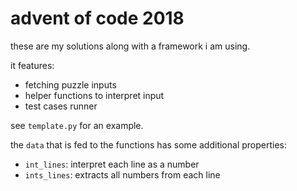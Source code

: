 # advent of code 2018

these are my solutions along with a framework i am using.

it features:
- fetching puzzle inputs
- helper functions to interpret input
- test cases runner

see `template.py` for an example.

the `data` that is fed to the functions has some additional properties:
- `int_lines`: interpret each line as a number
- `ints_lines`: extracts all numbers from each line
